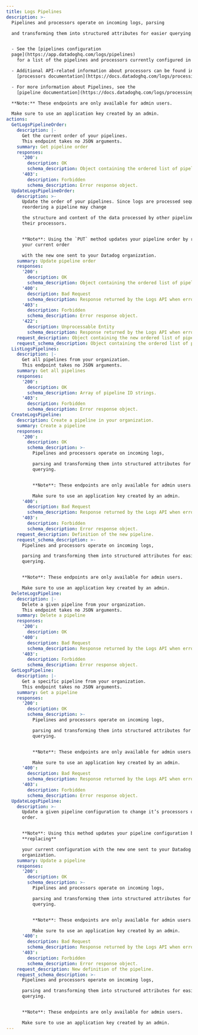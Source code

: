 ```yaml
---
title: Logs Pipelines
description: >-
  Pipelines and processors operate on incoming logs, parsing

  and transforming them into structured attributes for easier querying.


  - See the [pipelines configuration
  page](https://app.datadoghq.com/logs/pipelines)
    for a list of the pipelines and processors currently configured in our UI.

  - Additional API-related information about processors can be found in the
    [processors documentation](https://docs.datadoghq.com/logs/processing/processors/?tab=api#lookup-processor).

  - For more information about Pipelines, see the
    [pipeline documentation](https://docs.datadoghq.com/logs/processing).

  **Note:** These endpoints are only available for admin users.

  Make sure to use an application key created by an admin.
actions:
  GetLogsPipelineOrder:
    description: |-
      Get the current order of your pipelines.
      This endpoint takes no JSON arguments.
    summary: Get pipeline order
    responses:
      '200':
        description: OK
        schema_description: Object containing the ordered list of pipeline IDs.
      '403':
        description: Forbidden
        schema_description: Error response object.
  UpdateLogsPipelineOrder:
    description: >-
      Update the order of your pipelines. Since logs are processed sequentially,
      reordering a pipeline may change

      the structure and content of the data processed by other pipelines and
      their processors.


      **Note**: Using the `PUT` method updates your pipeline order by replacing
      your current order

      with the new one sent to your Datadog organization.
    summary: Update pipeline order
    responses:
      '200':
        description: OK
        schema_description: Object containing the ordered list of pipeline IDs.
      '400':
        description: Bad Request
        schema_description: Response returned by the Logs API when errors occur.
      '403':
        description: Forbidden
        schema_description: Error response object.
      '422':
        description: Unprocessable Entity
        schema_description: Response returned by the Logs API when errors occur.
    request_description: Object containing the new ordered list of pipeline IDs.
    request_schema_description: Object containing the ordered list of pipeline IDs.
  ListLogsPipelines:
    description: |-
      Get all pipelines from your organization.
      This endpoint takes no JSON arguments.
    summary: Get all pipelines
    responses:
      '200':
        description: OK
        schema_description: Array of pipeline ID strings.
      '403':
        description: Forbidden
        schema_description: Error response object.
  CreateLogsPipeline:
    description: Create a pipeline in your organization.
    summary: Create a pipeline
    responses:
      '200':
        description: OK
        schema_description: >-
          Pipelines and processors operate on incoming logs,

          parsing and transforming them into structured attributes for easier
          querying.


          **Note**: These endpoints are only available for admin users.

          Make sure to use an application key created by an admin.
      '400':
        description: Bad Request
        schema_description: Response returned by the Logs API when errors occur.
      '403':
        description: Forbidden
        schema_description: Error response object.
    request_description: Definition of the new pipeline.
    request_schema_description: >-
      Pipelines and processors operate on incoming logs,

      parsing and transforming them into structured attributes for easier
      querying.


      **Note**: These endpoints are only available for admin users.

      Make sure to use an application key created by an admin.
  DeleteLogsPipeline:
    description: |-
      Delete a given pipeline from your organization.
      This endpoint takes no JSON arguments.
    summary: Delete a pipeline
    responses:
      '200':
        description: OK
      '400':
        description: Bad Request
        schema_description: Response returned by the Logs API when errors occur.
      '403':
        description: Forbidden
        schema_description: Error response object.
  GetLogsPipeline:
    description: |-
      Get a specific pipeline from your organization.
      This endpoint takes no JSON arguments.
    summary: Get a pipeline
    responses:
      '200':
        description: OK
        schema_description: >-
          Pipelines and processors operate on incoming logs,

          parsing and transforming them into structured attributes for easier
          querying.


          **Note**: These endpoints are only available for admin users.

          Make sure to use an application key created by an admin.
      '400':
        description: Bad Request
        schema_description: Response returned by the Logs API when errors occur.
      '403':
        description: Forbidden
        schema_description: Error response object.
  UpdateLogsPipeline:
    description: >-
      Update a given pipeline configuration to change it’s processors or their
      order.


      **Note**: Using this method updates your pipeline configuration by
      **replacing**

      your current configuration with the new one sent to your Datadog
      organization.
    summary: Update a pipeline
    responses:
      '200':
        description: OK
        schema_description: >-
          Pipelines and processors operate on incoming logs,

          parsing and transforming them into structured attributes for easier
          querying.


          **Note**: These endpoints are only available for admin users.

          Make sure to use an application key created by an admin.
      '400':
        description: Bad Request
        schema_description: Response returned by the Logs API when errors occur.
      '403':
        description: Forbidden
        schema_description: Error response object.
    request_description: New definition of the pipeline.
    request_schema_description: >-
      Pipelines and processors operate on incoming logs,

      parsing and transforming them into structured attributes for easier
      querying.


      **Note**: These endpoints are only available for admin users.

      Make sure to use an application key created by an admin.
---
```

